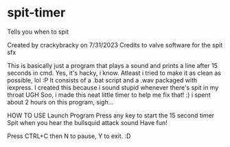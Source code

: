 # spit-timer
Tells you when to spit

Created by crackybracky on 7/31/2023
Credits to valve software for the spit sfx

This is basically just a program that plays a sound and prints a line after 15 seconds in cmd.
Yes, it's hacky, i know. Atleast i tried to make it as clean as possible, lol :P
It consists of a .bat script and a .wav packaged with iexpress.
I created this because i sound stupid whenever there's spit in my throat UGH
Soo, i made this neat little timer to help me fix that! :)
i spent about 2 hours on this program, sigh...

HOW TO USE
Launch Program
Press any key to start the 15 second timer
Spit when you hear the bullsquid attack sound
Have fun!

Press CTRL+C then N to pause, Y to exit. :D
